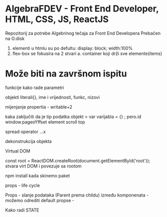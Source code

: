 # AlgebraFDEV - Front End Developer, HTML, CSS, JS, ReactJS

Repozitorij za potrebe Algebrinog tečaja za Front End Developera
Prebačen na G:disk

1. elementi u htmlu su po defultu:
   display: block;
   width:100%
2. flex-box se fokusira na 2 stvari
   a. container koji drži sve elemente(items)

# Može biti na završnom ispitu

funkcije
kako rade parametri

objekti
literali{}, ime i vrijednosti, funkc, nizovi

mijenjanje propertia - writable+2

kaka zaključiti da je tip podatka objekt > var varijabla = {} ; pero.id
window.pageoYffset
element scroll top

spread operator ...x

dekonstrukcija objekta

Virtual DOM

const root = ReactDOM.createRoot(document.getElementById('root')); stvara virt DOM i povezuje sa rootom

npm install kada skinemo paket

props - life cycle

Props - slanje podataka (Parent prema childu) između komponenata - možemo odrediti default propse -

Kako radi STATE
